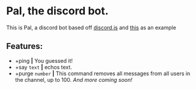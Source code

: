 # Pal, the discord bot.
This is Pal, a discord bot based off <a href="https://github.com/hydrabolt/discord.js/">discord.js</a> and <a href="https://gist.github.com/eslachance/3349734a98d30011bb202f47342601d3">this</a> as an example

## Features:
- +ping **|** You guessed it!
- +say ```text``` **|** echos text.
- +purge ```number``` **|** This command removes all messages from all users in the channel, up to 100.
_And more coming soon!_
